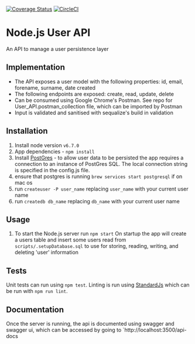 [![Coverage Status](https://coveralls.io/repos/github/JordanH1994/UserApi/badge.svg?branch=master)](https://coveralls.io/github/JordanH1994/UserApi?branch=master)
[![CircleCI](https://circleci.com/gh/JordanH1994/UserApi.svg?style=svg)](https://circleci.com/gh/JordanH1994/UserApi)

# Node.js User API
An API to manage a user persistence layer

## Implementation

* The API exposes a user model with the following properties: id, email, forename, surname, date created
* The following endpoints are exposed: create, read, update, delete
* Can be consumed using Google Chrome's Postman. See repo for User_API.postman_collection file, which can be imported by Postman
* Input is validated and sanitised with sequalize's build in validation

## Installation
1. Install node version `v6.7.0`
2. App dependencies - `npm install`
3. Install [PostGres](https://www.postgresql.org/) - to allow user data to be persisted the app requires a connection to an instance of PostGres SQL. The local connection string is specified in the config.js file.
4. ensure that postgres is running `brew services start postgresql` if on mac os
4. run `createuser -P user_name` replacing `user_name` with your current user name
5. run `createdb db_name` replacing `db_name` with your current user name

## Usage
1. To start the Node.js server run `npm start`
On startup the app will create a users table and insert some users read from `scripts/.setupDatabase.sql` to use for storing, reading, writing, and deleting 'user' information

## Tests
Unit tests can run using `npm test`.
Linting is run using [StandardJs](http://standardjs.com/) which can be run with `npm run lint`.

## Documentation
Once the server is running, the api is documented using swagger and swagger ui, which can be accessed by going to `http://localhost:3500/api-docs
